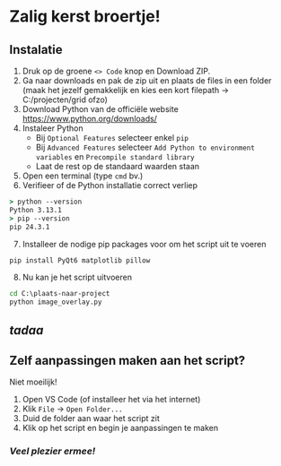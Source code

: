 # Zalig kerst broertje!

## Instalatie

1. Druk op de groene `<> Code` knop en Download ZIP.
2. Ga naar downloads en pak de zip uit en plaats de files in een folder (maak het jezelf gemakkelijk en kies een kort filepath -> C:/projecten/grid ofzo)
3. Download Python van de officiële website https://www.python.org/downloads/
4. Instaleer Python
    - Bij `Optional Features` selecteer enkel `pip`
    - Bij `Advanced Features` selecteer `Add Python to environment variables` en `Precompile standard library`
    - Laat de rest op de standaard waarden staan
5. Open een terminal (type `cmd` bv.)
6. Verifieer of de Python installatie correct verliep
```cmd
> python --version
Python 3.13.1
> pip --version
pip 24.3.1
```
7. Installeer de nodige pip packages voor om het script uit te voeren
```cmd
pip install PyQt6 matplotlib pillow
```
8. Nu kan je het script uitvoeren
```cmd
cd C:\plaats-naar-project
python image_overlay.py
```

## $tadaa$

## Zelf aanpassingen maken aan het script?

Niet moeilijk!

1. Open VS Code (of installeer het via het internet)
2. Klik `File` -> `Open Folder...`
3. Duid de folder aan waar het script zit
4. Klik op het script en begin je aanpassingen te maken

### *Veel plezier ermee!*
